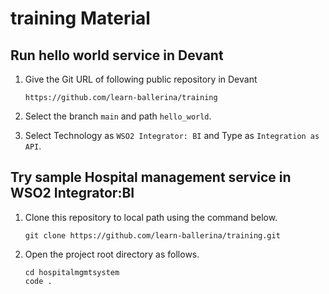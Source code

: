 # training Material

## Run hello world service in Devant

1. Give the Git URL of following public repository in Devant

    ```
    https://github.com/learn-ballerina/training
    ```

2. Select the branch `main` and path `hello_world`.

3. Select Technology as `WSO2 Integrator: BI` and Type as `Integration as API`.

## Try sample Hospital management service in WSO2 Integrator:BI

1. Clone this repository to local path using the command below.

    ```
    git clone https://github.com/learn-ballerina/training.git
    ```

2. Open the project root directory as follows. 

    ```
    cd hospitalmgmtsystem
    code .
    ```
